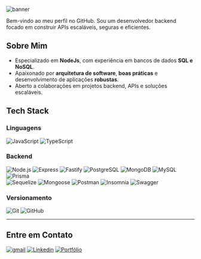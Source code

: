 ![banner](https://github.com/user-attachments/assets/075ee0e1-fcb5-4a57-9886-9716d9a26c78)

Bem-vindo ao meu perfil no GitHub. Sou um desenvolvedor backend focado em construir APIs escaláveis, seguras e eficientes.  

## Sobre Mim  
- Especializado em **NodeJs**, com experiência em bancos de dados **SQL e NoSQL**.  
- Apaixonado por **arquitetura de software**, **boas práticas** e desenvolvimento de aplicações **robustas**.  
- Aberto a colaborações em projetos backend, APIs e soluções escaláveis.

## Tech Stack  

### Linguagens  
![JavaScript](https://img.shields.io/badge/JavaScript-4323d5.svg?style=for-the-badge&logo=JavaScript&logoColor=white)
![TypeScript](https://img.shields.io/badge/TypeScript-4323d5?style=for-the-badge&logo=typescript&logoColor=white)  

### Backend  

![Node.js](https://img.shields.io/badge/Node.js-4323d5?style=for-the-badge&logo=nodedotjs&logoColor=white)
![Express](https://img.shields.io/badge/Express-4323d5?style=for-the-badge&logo=express&logoColor=white)
![Fastify](https://img.shields.io/badge/Fastify-4323d5.svg?style=for-the-badge&logo=Fastify&logoColor=white)
![PostgreSQL](https://img.shields.io/badge/PostgreSQL-4323d5.svg?style=for-the-badge&logo=PostgreSQL&logoColor=white)
![MongoDB](https://img.shields.io/badge/MongoDB-4323d5?style=for-the-badge&logo=mongodb&logoColor=white)
![MySQL](https://img.shields.io/badge/mysql-4323d5.svg?style=for-the-badge&logo=mysql&logoColor=white)
![Prisma](https://img.shields.io/badge/Prisma-4323d5?style=for-the-badge&logo=Prisma&logoColor=white)  
![Sequelize](https://img.shields.io/badge/Sequelize-4323d5?style=for-the-badge&logo=Sequelize&logoColor=white)
![Mongoose](https://img.shields.io/badge/Mongoose-4323d5.svg?style=for-the-badge&logo=Mongoose&logoColor=white)
![Postman](https://img.shields.io/badge/Postman-4323d5?style=for-the-badge&logo=postman&logoColor=white)
![Insomnia](https://img.shields.io/badge/Insomnia-4323d5.svg?style=for-the-badge&logo=Insomnia&logoColor=white)
![Swagger](https://img.shields.io/badge/Swagger-4323d5.svg?style=for-the-badge&logo=Swagger&logoColor=white)

### Versionamento

![Git](https://img.shields.io/badge/Git-4323d5?style=for-the-badge&logo=git&logoColor=white)
![GitHub](https://img.shields.io/badge/GitHub-4323d5?style=for-the-badge&logo=github&logoColor=white)

---

## Entre em Contato 

<a href="mailto:gabriel8webprogrammer@gmail.com" target="_blank"><img src="https://img.shields.io/badge/Gmail-4323d5?style=for-the-badge&logo=gmail&logoColor=white" alt="gmail"/></a>
<a href="https://www.linkedin.com/in/gabrielwebprogrammer" target="_blank"><img src="https://img.shields.io/badge/linkedin-4323d5.svg?style=for-the-badge&logo=linkedin&logoColor=white" alt="Linkedin"/></a>
<a href="https://portfolio-backend-bay-two.vercel.app/" target="_blank">
  <img src="https://img.shields.io/badge/Portfolio-4323d5.svg?style=for-the-badge&logo=firefox&logoColor=white" alt="Portfólio" />
</a>
